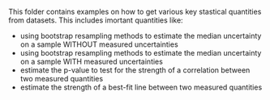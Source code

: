 This folder contains examples on how to get various key stastical quantities from datasets. This includes imortant quantities like:
- using bootstrap resampling methods to estimate the median uncertainty on a sample WITHOUT measured uncertainties
- using bootstrap resampling methods to estimate the median uncertainty on a sample WITH measured uncertainties
- estimate the p-value to test for the strength of a correlation between two measured quantities
- estimate the strength of a best-fit line between two measured quantities
